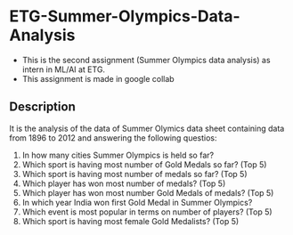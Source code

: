 # ETG-Summer-Olympics-Data-Analysis
* This is the second assignment (Summer Olympics data analysis) as intern in ML/AI at ETG.
* This assignment is made in google collab
## Description
It is the analysis of the data of Summer Olymics data sheet containing data from 1896 to 2012 and answering the following questios:
 1. In how many cities Summer Olympics is held so far?
 2. Which sport is having most number of Gold Medals so far? (Top 5)
 3. Which sport is having most number of medals so far? (Top 5)
 4. Which player has won most number of medals? (Top 5)
 5. Which player has won most number Gold Medals of medals? (Top 5)
 6. In which year India won first Gold Medal in Summer Olympics?
 7. Which event is most popular in terms on number of players? (Top 5)
 8. Which sport is having most female Gold Medalists? (Top 5)
